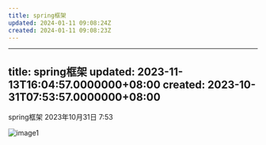```yaml
---
title: spring框架
updated: 2024-01-11 09:08:24Z
created: 2024-01-11 09:08:23Z
---
```


---
title: spring框架
updated: 2023-11-13T16:04:57.0000000+08:00
created: 2023-10-31T07:53:57.0000000+08:00
---

spring框架
2023年10月31日
7:53

![image1](../../../_resources/93b267350d6c49e4881b5f881bdbd7f6.png)

